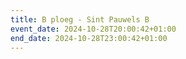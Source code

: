 ```yaml
---
title: B ploeg - Sint Pauwels B
event_date: 2024-10-28T20:00:42+01:00
end_date: 2024-10-28T23:00:42+01:00
---
```


